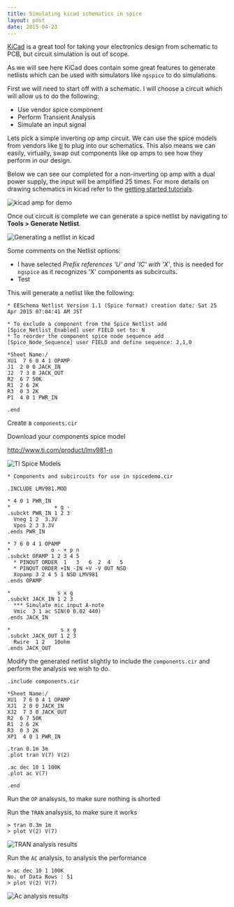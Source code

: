 ```yaml
---
title: Simulating kicad schematics in spice
layout: post
date: 2015-04-23
---
```


[KiCad](http://www.kicad-pcb.org) is a great tool for taking your electronics design from schematic to PCB, but circuit simulation is out of scope. 

As we will see here KiCad does contain some great features to generate netlists which can be used with simulators like `ngspice` to do simulations. 

First we will need to start off with a schematic. I will choose a circuit which will allow us to do the following:

- Use vendor spice component 
- Perform Transient Analysis
- Simulate an input signal

Lets pick a simple inverting op amp circuit.  We can use the spice models from vendors like [ti](http://www.ti.com/) to plug into our schematics. This also means we can easily, virtually, swap out components like op amps to see how they perform in our design. 

Below we can see our completed for a non-inverting op amp with a dual power supply, the input will be amplified 25 times. For more details on drawing schematics in kicad refer to the [getting started tutorials](http://www.kicad-pcb.org/display/KICAD/Tutorials). 

![kicad amp for demo]({{site.url}}/content/kikcad-spicedemo-2015-04-23_07-56-40.png)

Once out circuit is complete we can generate a spice netlist by navigating to **Tools > Generate Netlist**. 

![Generating a netlist in kicad]({{site.url}}/content/kicad-spicedemo-netlist-2015-04-23_22-24-24.png)

Some comments on the Netlist options:

* I have selected *Prefix references 'U' and 'IC' with 'X'*, this is needed for `ngspice` as it recognizes 'X' components as subcircuits. 
* Test 

This will generate a netlist like the following:

```
* EESchema Netlist Version 1.1 (Spice format) creation date: Sat 25 Apr 2015 07:04:41 AM JST

* To exclude a component from the Spice Netlist add [Spice_Netlist_Enabled] user FIELD set to: N
* To reorder the component spice node sequence add [Spice_Node_Sequence] user FIELD and define sequence: 2,1,0

*Sheet Name:/
XU1  7 6 0 4 1 OPAMP            
J1  2 0 0 JACK_IN              
J2  7 3 0 JACK_OUT             
R2  6 7 50K             
R1  2 6 2K              
R3  0 3 2K              
P1  4 0 1 PWR_IN               

.end

```

Create a `components.cir`

Download your components spice model

http://www.ti.com/product/lmv981-n

![TI Spice Models]({{site.url}}/content/kicad-spicedemo-timodel.png)

```
* Components and subcircuits for use in spicedemo.cir

.INCLUDE LMV981.MOD

* 4 0 1 PWR_IN
*              + g -     
.subckt PWR_IN 1 2 3
  Vneg 1 2  3.3V
  Vpos 2 3 3.3V
.ends PWR_IN

* 7 6 0 4 1 OPAMP
*             o - + p n
.subckt OPAMP 1 2 3 4 5
  * PINOUT ORDER  1   3   6  2  4   5
  * PINOUT ORDER +IN -IN +V -V OUT NSD
  Xopamp 3 2 4 5 1 NSD LMV981
.ends OPAMP

*               s x g
.subckt JACK_IN 1 2 3
  *** Simulate mic input A-note
  Vmic  3 1 ac SIN(0 0.02 440)
.ends JACK_IN

*                s x g
.subckt JACK_OUT 1 2 3
  Rwire  1 2   10ohm
.ends JACK_OUT

```


Modify the generated netlist slightly to include the `components.cir` and perform the analysis we wish to do. 

```
.include components.cir

*Sheet Name:/
XU1  7 6 0 4 1 OPAMP
XJ1  2 0 0 JACK_IN
XJ2  7 3 0 JACK_OUT
R2  6 7 50K
R1  2 6 2K
R3  0 3 2K
XP1  4 0 1 PWR_IN

.tran 0.1m 3m
.plot tran V(7) V(2)

.ac dec 10 1 100K
.plot ac V(7)

.end 
```

Run the `OP` analsysis, to make sure nothing is shorted

Run the `TRAN` analsysis, to make sure it works

```
> tran 0.3m 1m
> plot V(2) V(7)
```

![TRAN analysis results]({{site.url}}/content/kicad-spicedemo-tran.png)

Run the `AC` analysis, to analysis the performance

```
> ac dec 10 1 100K
No. of Data Rows : 51
> plot V(2) V(7)
```

![Ac analysis results]({{site.url}}/content/kicad-spicedemo-ac.png)
